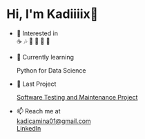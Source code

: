 # Hi, I'm Kadiiiix🌼
- 👀 Interested in  
☕ 🎶 📖 🎥 🍔 🍕

- 🌱 Currently learning
  
    Python for Data Science
  
- 🚀 Last Project
  
  [Software Testing and Maintenance Project](https://github.com/Ilmaooo/testing-project)
  
- 📫 Reach me at  
[kadicamina01@gmail.com](mailto:kadicamina01@gmail.com)    
[LinkedIn](https://www.linkedin.com/in/amina-kadi%C4%87-283063267/)


<!---
Kadiiiix/Kadiiiix is a ✨ special ✨ repository because its `README.md` (this file) appears on your GitHub profile.
You can click the Preview link to take a look at your changes.

👋
--->
